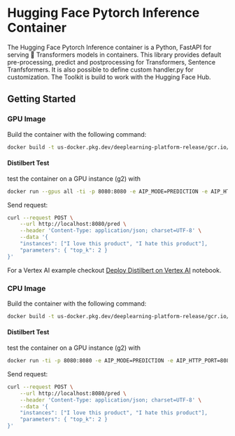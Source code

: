 # Hugging Face Pytorch Inference Container

The Hugging Face Pytorch Inference container is a Python, FastAPI for serving 🤗 Transformers models in containers. This library provides default pre-processing, predict and postprocessing for Transformers, Sentence Tranfsformers. It is also possible to define custom handler.py for customization. The Toolkit is build to work with the Hugging Face Hub.

## Getting Started

### GPU Image

Build the container with the following command:

```bash
docker build -t us-docker.pkg.dev/deeplearning-platform-release/gcr.io/huggingface-pytorch-inference-gpu.2.2.2.transformers.4.41.1.py311 -f containers/pytorch/inference/gpu/2.2.2/transformers/4.41.1/py311/Dockerfile .
```

#### Distilbert Test 

test the container on a GPU instance (g2) with

```bash
docker run --gpus all -ti -p 8080:8080 -e AIP_MODE=PREDICTION -e AIP_HTTP_PORT=8080 -e AIP_PREDICT_ROUTE=/pred -e AIP_HEALTH_ROUTE=/h -e HF_MODEL_ID=distilbert/distilbert-base-uncased-finetuned-sst-2-english -e HF_TASK=text-classification us-docker.pkg.dev/deeplearning-platform-release/gcr.io/huggingface-pytorch-inference-gpu.2.2.2.transformers.4.41.1.py311
```

Send request:

```bash
curl --request POST \
	--url http://localhost:8080/pred \
	--header 'Content-Type: application/json; charset=UTF-8' \
	--data '{
	"instances": ["I love this product", "I hate this product"],
	"parameters": { "top_k": 2 }
}'
```

For a Vertex AI example checkout [Deploy Distilbert on Vertex AI](../../../examples/vertex-ai/notebooks/deploy-bert-on-vertex-ai.ipynb) notebook.  

### CPU Image

Build the container with the following command:

```bash
docker build -t us-docker.pkg.dev/deeplearning-platform-release/gcr.io/huggingface-pytorch-inference-cpu.2.2.2.transformers.4.41.1.py311 -f containers/pytorch/inference/cpu/2.2.2/transformers/4.41.1/py311/Dockerfile .
```

#### Distilbert Test 

test the container on a GPU instance (g2) with

```bash
docker run -ti -p 8080:8080 -e AIP_MODE=PREDICTION -e AIP_HTTP_PORT=8080 -e AIP_PREDICT_ROUTE=/pred -e AIP_HEALTH_ROUTE=/h -e HF_MODEL_ID=distilbert/distilbert-base-uncased-finetuned-sst-2-english -e HF_TASK=text-classification us-docker.pkg.dev/deeplearning-platform-release/gcr.io/huggingface-pytorch-inference-cpu.2.2.2.transformers.4.41.1.py311
```

Send request:

```bash
curl --request POST \
	--url http://localhost:8080/pred \
	--header 'Content-Type: application/json; charset=UTF-8' \
	--data '{
	"instances": ["I love this product", "I hate this product"],
	"parameters": { "top_k": 2 }
}'
```

